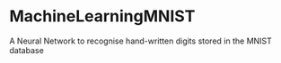 # MachineLearningMNIST
A Neural Network to recognise hand-written digits stored in the MNIST database
